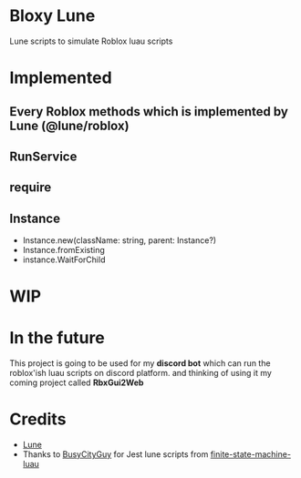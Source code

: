 # Bloxy Lune
Lune scripts to simulate Roblox luau scripts

# Implemented
## Every Roblox methods which is implemented by Lune (@lune/roblox)
## RunService
## require
## Instance
- Instance.new(className: string, parent: Instance?)
- Instance.fromExisting
- instance.WaitForChild

# WIP

# In the future
This project is going to be used for my **discord bot** which can run the roblox'ish luau scripts on discord platform. and thinking of using it my coming project called **RbxGui2Web**

# Credits
- [Lune](https://github.com/lune-org/lune)
- Thanks to [BusyCityGuy](https://github.com/BusyCityGuy) for Jest lune scripts from [finite-state-machine-luau](https://github.com/BusyCityGuy/finite-state-machine-luau)
